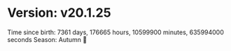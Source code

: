 # Version: v20.1.25
Time since birth: 7361 days, 176665 hours, 10599900 minutes, 635994000 seconds
Season: Autumn 🍁
